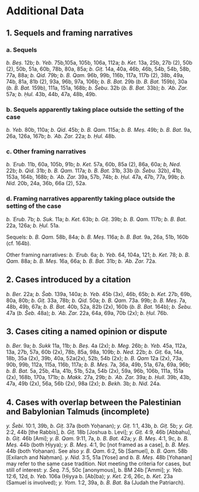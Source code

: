 # Additional Data

## 1. Sequels and framing narratives

### a. Sequels

*b. Beṣ.* 12b; *b. Yeb.* 75b,105a, 105b, 106a, 112a; *b. Ket.* 13a, 25b, 27b (2), 50b (2), 50b, 51a, 60b, 78b, 80a, 85a; *b. Giṭ.* 14a, 40a, 46b, 46b, 54b, 54b, 58b, 77a, 88a; *b. Qid.* 79b; *b. B. Qam.* 96b, 99b, 116b, 117a, 117b (2), 38b, 49a, 74b, 81a, 81b (2), 93a, 96b, 97a, 106b; *b. B. Bat.* 29b (*b. B. Bat.* 159b), 30a (*b. B. Bat.* 159b), 111a, 151a, 168b; *b. Šebu*. 32b (*b. B. Bat.* 33b); *b. ʿAb. Zar.* 57a; *b. Ḥul.* 43b, 44b, 47a, 48b, 49b.

### b. Sequels apparently taking place outside the setting of the case

*b. Yeb.* 80b, 110a; *b. Qid*. 45b; *b. B. Qam.* 115a; *b. B. Meṣ.* 49b; *b. B. Bat*. 9a, 26a, 126a, 167b; *b. ʿAb. Zar.* 22a; *b. Ḥul.* 48b.

### c. Other framing narratives

*b. ʿErub.* 11b, 60a, 105b, 91b; *b. Ket.* 57a, 60b, 85a (2), 86a, 60a; *b, Ned.* 22b; *b. Qid.* 31b; *b. B. Qam.* 117a; *b. B. Bat.* 31b, 33b (*b. Šebu.* 32b), 41b, 153a, 164b, 168b; *b. ʿAb. Zar.* 39a, 57b, 74b; *b. Ḥul.* 47a, 47b, 77a, 99b; *b. Nid.* 20b, 24a, 36b, 66a (2), 52a.

### d. Framing narratives apparently taking place outside the setting of the case

*b.* *ʿErub.* 7b; *b. Suk.* 11a; *b. Ket.* 63b; *b. Giṭ*. 39b; *b. B. Qam.* 117b; *b. B. Bat*. 22a, 126a; *b. Ḥul.* 51a.

Sequels: *b. B. Qam.* 58b, 84a; *b. B. Meṣ.* 116a; *b. B. Bat.* 9a, 26a, 51b, 160b (cf. 164b).

Other framing narratives: *b. ʿErub.* 6a; *b. Yeb.* 64, 104a, 121; *b. Ket.* 78; *b. B. Qam.* 88a; *b. B. Meṣ.* 16a, 66a; *b. B. Bat.* 31b; *b. ʿAb. Zar.* 72a.

## 2. Cases introduced by a citation 

*b. Ber.* 22a; *b. Šab.* 139a, 140a; *b. Yeb.* 45b (3x), 46b, 65b; *b. Ket.* 27b, 69b, 80a, 80b; *b. Giṭ.* 33a, 78b; *b. Qid.* 50a; *b. B. Qam.* 73a. 99b; *b. B. Meṣ*. 7a, 48b, 49b, 67a; *b. B. Bat.* 40b, 52a, 82b (2x), 160b (*b. B. Bat.* 164b); *b. Šebu.* 47a (*b. Šeb.* 48a); *b. ʿAb. Zar.* 22a, 64a, 69a, 70b (2x); *b. Ḥul.* 76b.

## 3. Cases citing a named opinion or dispute

*b. Ber.* 9a; *b. Sukk* 11a, 11b; *b. Beṣ.* 4a (2x); *b. Meg.* 26b; *b. Yeb.* 45a, 112a, 13a, 27b, 57a, 60b (2x), 78b, 85a, 98a, 109b; *b. Ned.* 22b; *b. Giṭ.* 6a, 14a, 18b, 35a (2x), 39b, 40a, 52a(2x), 52b, 54b (2x); *b. B. Qam* 12a (2x), 73a, 90b, 99b, 112a, 115a, 116b, 117a; *b. B. Meṣ.* 7a, 36a, 49b, 51a, 67a, 69a, 96b; *b. B. Bat.* 5a, 25b, 41a, 41b, 51b, 52a, 54b (2x), 59a, 96b, 106b, 111a, 151a (2x), 168b, 170a, 171b; *b. Makk.* 27a, 29b; *b. ʿAb. Zar.* 39a; *b. Ḥull.* 39b, 43b, 47a, 49b (2x), 56a, 56b (2x), 98a (2x); *b. Bekh.* 3b; *b. Nid.* 24a.

## 4. Cases with overlap between the Palestinian and Babylonian Talmuds (incomplete)

*y. Šebi*. 10:1, 39b, *b. Giṭ.* 37a (both Yoḥanan); *y. Giṭ.* 1:1, 43b, *b. Giṭ.* 5b; *y. Giṭ.* 2:2, 44b \[the Rabbis\], *b. Giṭ.* 18b \[Joshua b. Levi\]; *y. Giṭ.* 4:9, 46b \[Abbahu\], *b. Giṭ.* 46b \[Ami\]; *y. B. Qam.* 9:11, 7a, *b. B. Bat.* 42a; *y. B. Meṣ*. 4:1, 9c, *b. B. Meṣ.* 44b (both Ḥiyya); *y. B. Meṣ*. 4:1, 9c \[not framed as a case\], *b. B. Meṣ.* 44b (both Yoḥanan). See also *y. B. Qam*. 6:2, 5b \[Samuel\], *b. B. Qam*. 58b \[Exilarch and Naḥman\]. *y. Nid.* 3:5, 51a \[Yose\] and *b. B. Meṣ.* 48b \[Yohanan\] may refer to the same case tradition. Not meeting the criteria for cases, but still of interest: *y. Šeq.* 7:5, 50c \[anonymous\], b. BM 24b \[ʾAmmi\]; *y. Yeb.* 12:6, 12d, *b. Yeb.* 106a (Ḥiyya b. \[Ab\]ba); *y. Ket.* 2:6, 26c, *b. Ket.* 23a (Samuel is involved); *y. Yom.* 1:2, 39a, *b. B. Bat.* 8a (Judah the Patriarch).
